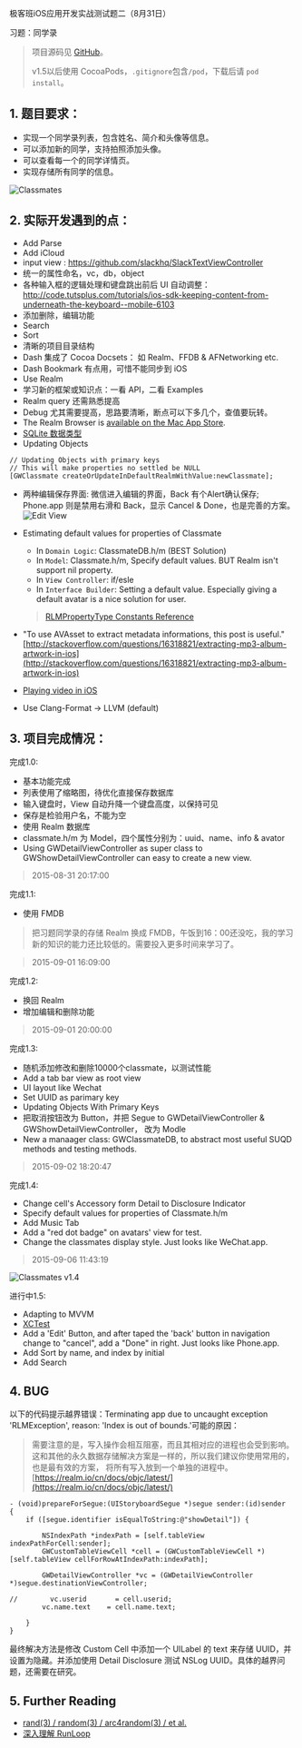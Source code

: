 

极客班iOS应用开发实战测试题二（8月31日）

习题：同学录

>项目源码见 [GitHub](https://github.com/gewill/GeekBand-IOS-1501-Homework/tree/new-branch/G2015010176/%E6%9E%81%E5%AE%A2%E7%8F%ADiOS%E5%BA%94%E7%94%A8%E5%BC%80%E5%8F%91%E5%AE%9E%E6%88%98%E6%B5%8B%E8%AF%95%E9%A2%98%E4%BA%8C%EF%BC%888%E6%9C%8831%E6%97%A5%EF%BC%89)。
>
>v1.5以后使用 CocoaPods，`.gitignore`包含`/pod`，下载后请 `pod install`。

## 1. 题目要求：

- 实现一个同学录列表，包含姓名、简介和头像等信息。
- 可以添加新的同学，支持拍照添加头像。
- 可以查看每一个的同学详情页。
- 实现存储所有同学的信息。

![Classmates](http://i.imgur.com/kdKYL12.png)

## 2. 实际开发遇到的点：

- Add Parse
- Add iCloud
- input view : https://github.com/slackhq/SlackTextViewController
- 统一的属性命名，vc，db，object
- 各种输入框的逻辑处理和键盘跳出前后 UI 自动调整：http://code.tutsplus.com/tutorials/ios-sdk-keeping-content-from-underneath-the-keyboard--mobile-6103
- 添加删除，编辑功能
- Search
- Sort
- 清晰的项目目录结构
- Dash 集成了 Cocoa Docsets： 如 Realm、FFDB & AFNetworking etc.
- Dash Bookmark 有点用，可惜不能同步到 iOS
- Use Realm
- 学习新的框架或知识点：一看 API，二看 Examples
- Realm query 还需熟悉提高
- Debug 尤其需要提高，思路要清晰，断点可以下多几个，查值要玩转。
- The Realm Browser is [available on the Mac App Store](https://itunes.apple.com/app/realm-browser/id1007457278).
- [SQLite 数据类型](http://www.runoob.com/sqlite/sqlite-data-types.html)
- Updating Objects

```objc
// Updating Objects with primary keys
// This will make properties no settled be NULL
[GWClassmate createOrUpdateInDefaultRealmWithValue:newClassmate];
```
- 两种编辑保存界面: 微信进入编辑的界面，Back 有个Alert确认保存; Phone.app 则是禁用右滑和 Back，显示 Cancel & Done，也是完善的方案。
![Edit View](http://ww2.sinaimg.cn/large/5369602ejw1evo9v2ahltj20ts15p43r.jpg)

- Estimating default values for properties of Classmate

	-  In `Domain Logic`: ClassmateDB.h/m (BEST Solution)
	-  In `Model`: Classmate.h/m, Specify default values. BUT Realm isn't support nil property.
	-  In `View Controller`: if/esle
	-  In `Interface Builder`: Setting a default value. Especially giving a default avatar is a nice solution for user.

	>[RLMPropertyType Constants Reference](http://cocoadocs.org/docsets/Realm/0.95.0/Constants/RLMPropertyType.html)
	
- "To use AVAsset to extract metadata informations, this post is useful." [http://stackoverflow.com/questions/16318821/extracting-mp3-album-artwork-in-ios](http://stackoverflow.com/questions/16318821/extracting-mp3-album-artwork-in-ios)
- [Playing video in iOS](http://jacopretorius.net/2013/02/playing-video-in-ios.html)
- Use Clang-Format -> LLVM (default)

## 3. 项目完成情况：

完成1.0: 

- 基本功能完成
- 列表使用了缩略图，待优化直接保存数据库
- 输入键盘时，View 自动升降一个键盘高度，以保持可见
- 保存是检验用户名，不能为空
- 使用 Realm 数据库
- classmate.h/m 为 Model，四个属性分别为：uuid、name、info & avator
- Using GWDetailViewController as super class to GWShowDetailViewController can easy to create a new view.

> 2015-08-31 20:17:00

完成1.1:

- 使用 FMDB

>把习题同学录的存储 Realm 换成 FMDB，午饭到16：00还没吃，我的学习新的知识的能力还比较低的。需要投入更多时间来学习了。

> 2015-09-01 16:09:00

完成1.2:

- 换回 Realm
- 增加编辑和删除功能

> 2015-09-01 20:00:00

完成1.3:

- 随机添加修改和删除10000个classmate，以测试性能
- Add a tab bar view as root view 
- UI layout like Wechat 
- Set UUID as parimary key 
- Updating Objects With Primary Keys
- 把取消按钮改为 Button，并把 Segue to GWDetailViewController & GWShowDetailViewController， 改为 Modle
- New a manaager class: GWClassmateDB, to abstract most useful SUQD methods and testing methods.

>2015-09-02 18:20:47

完成1.4:

-  Change cell's Accessory form Detail to Disclosure Indicator
-  Specify default values for properties of Classmate.h/m
-  Add Music Tab
-  Add a "red dot badge" on avatars' view for test. 
-  Change the classmates display style. Just looks like WeChat.app.

>2015-09-06 11:43:19

![Classmates v1.4](http://i.imgur.com/2lEu3Og.jpg)

进行中1.5:

- Adapting to MVVM
- [XCTest](http://objccn.io/issue-15-2/)
- Add a 'Edit' Button, and after taped the 'back' button in navigation change to "cancel", add a "Done" in right. Just looks like Phone.app.
- Add Sort by name, and index by initial
- Add Search


## 4. BUG
以下的代码提示越界错误：Terminating app due to uncaught exception 'RLMException', reason: 'Index is out of bounds.'可能的原因：

> 需要注意的是，写入操作会相互阻塞，而且其相对应的进程也会受到影响。这和其他的永久数据存储解决方案是一样的，所以我们建议你使用常用的，也是最有效的方案， 将所有写入放到一个单独的进程中。[https://realm.io/cn/docs/objc/latest/](https://realm.io/cn/docs/objc/latest/)

```objc
- (void)prepareForSegue:(UIStoryboardSegue *)segue sender:(id)sender
{
    if ([segue.identifier isEqualToString:@"showDetail"]) {
        
        NSIndexPath *indexPath = [self.tableView indexPathForCell:sender];
        GWCustomTableViewCell *cell = (GWCustomTableViewCell *)[self.tableView cellForRowAtIndexPath:indexPath];
        
        GWDetailViewController *vc = (GWDetailViewController *)segue.destinationViewController;
        
//        vc.userid       = cell.userid;
        vc.name.text    = cell.name.text;

    }
}

```

最终解决方法是修改 Custom Cell 中添加一个 UILabel 的 text 来存储 UUID，并设置为隐藏。并添加使用 Detail Disclosure 测试 NSLog UUID。具体的越界问题，还需要在研究。

## 5. Further Reading

- [rand(3) / random(3) / arc4random(3) / et al.](http://nshipster.com/random/)
- [深入理解 RunLoop](http://blog.ibireme.com/2015/05/18/runloop/#apple)


